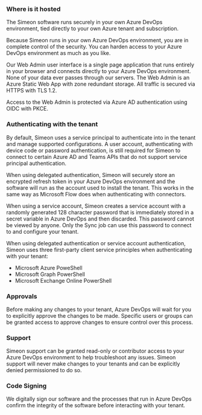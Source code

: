 ### Where is it hosted

The Simeon software runs securely in your own Azure DevOps environment, tied directly to your own Azure tenant and subscription.

Because Simeon runs in your own Azure DevOps environment, you are in complete control of the security. You can harden access to your Azure DevOps environment as much as you like.

Our Web Admin user interface is a single page application that runs entirely in your browser and connects directly to your Azure DevOps environment. None of your data ever passes through our servers. The Web Admin is an Azure Static Web App with zone redundant storage. All traffic is secured via HTTPS with TLS 1.2.

Access to the Web Admin is protected via Azure AD authentication using OIDC with PKCE.

### Authenticating with the tenant

By default, Simeon uses a service principal to authenticate into in the tenant and manage supported configurations. A user account, authenticating with device code or password authentication, is still required for Simeon to connect to certain Azure AD and Teams APIs that do not support service principal authentication.

When using delegated authentication, Simeon will securely store an encrypted refresh token in your Azure DevOps environment and the software will run as the account used to install the tenant. This works in the same way as Microsoft Flow does when authenticating with connectors.

When using a service account, Simeon creates a service account with a randomly generated 128 character password that is immediately stored in a secret variable in Azure DevOps and then discarded. This password cannot be viewed by anyone. Only the Sync job can use this password to connect to and configure your tenant.

When using delegated authentication or service account authentication, Simeon uses three first-party client service principles when authenticating with your tenant:
- Microsoft Azure PoweShell
- Microsoft Graph PowerShell
- Microsoft Exchange Online PowerShell

### Approvals

Before making any changes to your tenant, Azure DevOps will wait for you to explicitly approve the changes to be made. Specific users or groups can be granted access to approve changes to ensure control over this process.

### Support

Simeon support can be granted read-only or contributor access to your Azure DevOps environment to help troubleshoot any issues. Simeon support will never make changes to your tenants and can be explicitly denied permissioned to do so.

### Code Signing

We digitally sign our software and the processes that run in Azure DevOps confirm the integrity of the software before interacting with your tenant.
